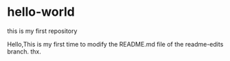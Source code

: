 # hello-world
this is my first repository

Hello,This is my first time to modify the README.md file of the readme-edits branch.
thx.
